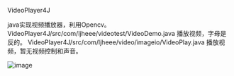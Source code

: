  
 VideoPlayer4J
 
 java实现视频播放器，利用Opencv。
 VideoPlayer4J/src/com/ljheee/videotest/VideoDemo.java   播放视频，字母是反的。
 VideoPlayer4J/src/com/ljheee/video/imageio/VideoPlay.java    播放视频，暂无视频控制和声音。
 
 ![image](https://github.com/ljheee/VideoPlayer4J/blob/master/ui1.jpg)